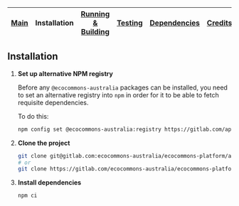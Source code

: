 
| [Main](README.md) | Installation | [Running &amp; Building](running-building.md) | [Testing](testing.md) | [Dependencies](dependencies.md) | [Credits](credits.md) |
|------|-------|-------|--------|--------|-------|

## Installation

1. __Set up alternative NPM registry__

    Before any `@ecocommons-australia` packages can be installed, you need to set an
    alternative registry into `npm` in order for it to be able to fetch requisite
    dependencies.

    To do this:
    ```bash
    npm config set @ecocommons-australia:registry https://gitlab.com/api/v4/packages/npm/
    ```

2. __Clone the project__

    ```bash
    git clone git@gitlab.com:ecocommons-australia/ecocommons-platform/analysis-tools-ui.git
    # or
    git clone https://gitlab.com/ecocommons-australia/ecocommons-platform/analysis-tools-ui.git
    ```

3. __Install dependencies__

    ```bash
    npm ci
    ```
